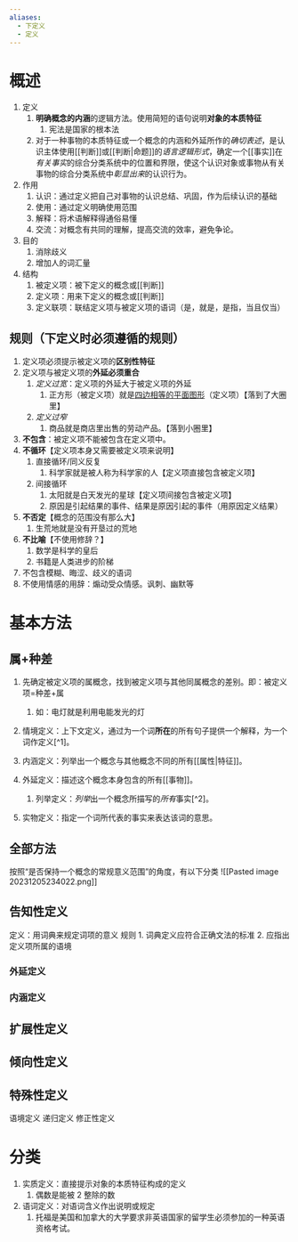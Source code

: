 ```yaml
---
aliases:
  - 下定义
  - 定义
---
```

# 概述
1. 定义
	1. **明确概念的内涵**的逻辑方法。使用简短的语句说明**对象的本质特征**
		1. 宪法是国家的根本法
	2. 对于一种事物的本质特征或一个概念的内涵和外延所作的*确切表述*，是认识主体使用[[判断]]或[[判断|命题]]的*语言逻辑形式*，确定一个[[事实]]在*有关事实*的综合分类系统中的位置和界限，使这个认识对象或事物从有关事物的综合分类系统中*彰显出来*的认识行为。
3. 作用
	1. 认识：通过定义把自己对事物的认识总结、巩固，作为后续认识的基础
	2. 使用：通过定义明确使用范围
	4. 解释：将术语解释得通俗易懂
	3. 交流：对概念有共同的理解，提高交流的效率，避免争论。
4. 目的
	1. 消除歧义
	2. 增加人的词汇量
5. 结构
	1. 被定义项：被下定义的概念或[[判断]] 
	2. 定义项：用来下定义的概念或[[判断]] 
	3. 定义联项：联结定义项与被定义项的语词（是，就是，是指，当且仅当）
## 规则（下定义时必须遵循的规则）
1. 定义项必须提示被定义项的**区别性特征** 
2. 定义项与被定义项的**外延必须重合** 
	1. *定义过宽*：定义项的外延大于被定义项的外延
		1. 正方形（被定义项）就是<u>四边相等的平面图形</u>（定义项）【落到了大圈里】
	2. *定义过窄* 
		1. 商品就是商店里出售的劳动产品。【落到小圈里】
3. **不包含**：被定义项不能被包含在定义项中。
4. **不循环**【定义项本身又需要被定义项来说明】
	1. 直接循环/同义反复
		1. 科学家就是被人称为科学家的人【定义项直接包含被定义项】
	2. 间接循环
		1. 太阳就是白天发光的星球【定义项间接包含被定义项】
		2. 原因是引起结果的事件、结果是原因引起的事件（用原因定义结果）
5. **不否定**【概念的范围没有那么大】
	1. 生荒地就是没有开垦过的荒地
6. **不比喻**【不使用修辞？】
	1. 数学是科学的皇后
	2. 书籍是人类进步的阶梯
7. 不包含模糊、晦涩、歧义的语词
8. 不使用情感的用辞：煽动受众情感。讽刺、幽默等

# 基本方法
## 属+种差
1. 先确定被定义项的属概念，找到被定义项与其他同属概念的差别。即：被定义项=种差+属
	1. 如：电灯就是利用电能发光的灯


1. 情境定义：上下文定义，通过为一个词**所在**的所有句子提供一个解释，为一个词作定义[^1]。
2. 内涵定义：列举出一个概念与其他概念不同的所有[[属性|特征]]。
3. 外延定义：描述这个概念本身包含的所有[[事物]]。
	1. 列举定义：*列举*出一个概念所描写的*所有*事实[^2]。
4. 实物定义：指定一个词所代表的事实来表达该词的意思。
## 全部方法
按照“是否保持一个概念的常规意义范围”的角度，有以下分类
![[Pasted image 20231205234022.png]]
## 告知性定义
定义：用词典来规定词项的意义
规则
	1. 词典定义应符合正确文法的标准
	2. 应指出定义项所属的语境

### 外延定义

### 内涵定义
## 扩展性定义

## 倾向性定义

## 特殊性定义
语境定义
递归定义
修正性定义

# 分类
1. 实质定义：直接提示对象的本质特征构成的定义
	1. 偶数是能被 2 整除的数
2. 语词定义：对语词含义作出说明或规定
	1. 托福是美国和加拿大的大学要求非英语国家的留学生必须参加的一种英语资格考试。


